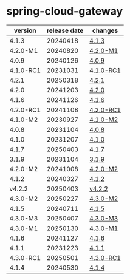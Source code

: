 # spring-cloud-gateway	


|version|release date|changes|
|---|---|---|
|4.1.3|20240418|[4.1.3](./4.1.3-20240418.md)|
|4.2.0-M1|20240820|[4.2.0-M1](./4.2.0-M1-20240820.md)|
|4.0.9|20240126|[4.0.9](./4.0.9-20240126.md)|
|4.1.0-RC1|20231031|[4.1.0-RC1](./4.1.0-RC1-20231031.md)|
|4.2.1|20250318|[4.2.1](./4.2.1-20250318.md)|
|4.2.0|20241203|[4.2.0](./4.2.0-20241203.md)|
|4.1.6|20241126|[4.1.6](./4.1.6-20241126.md)|
|4.2.0-RC1|20241108|[4.2.0-RC1](./4.2.0-RC1-20241108.md)|
|4.1.0-M2|20230927|[4.1.0-M2](./4.1.0-M2-20230927.md)|
|4.0.8|20231104|[4.0.8](./4.0.8-20231104.md)|
|4.1.0|20231207|[4.1.0](./4.1.0-20231207.md)|
|4.1.7|20250403|[4.1.7](./4.1.7-20250403.md)|
|3.1.9|20231104|[3.1.9](./3.1.9-20231104.md)|
|4.2.0-M2|20241008|[4.2.0-M2](./4.2.0-M2-20241008.md)|
|4.1.2|20240327|[4.1.2](./4.1.2-20240327.md)|
|v4.2.2|20250403|[v4.2.2](./v4.2.2-20250403.md)|
|4.3.0-M2|20250227|[4.3.0-M2](./4.3.0-M2-20250227.md)|
|4.1.5|20240711|[4.1.5](./4.1.5-20240711.md)|
|4.3.0-M3|20250407|[4.3.0-M3](./4.3.0-M3-20250407.md)|
|4.3.0-M1|20250130|[4.3.0-M1](./4.3.0-M1-20250130.md)|
|4.1.6|20241127|[4.1.6](./4.1.6-20241127.md)|
|4.1.1|20231223|[4.1.1](./4.1.1-20231223.md)|
|4.3.0-RC1|20250501|[4.3.0-RC1](./4.3.0-RC1-20250501.md)|
|4.1.4|20240530|[4.1.4](./4.1.4-20240530.md)|
